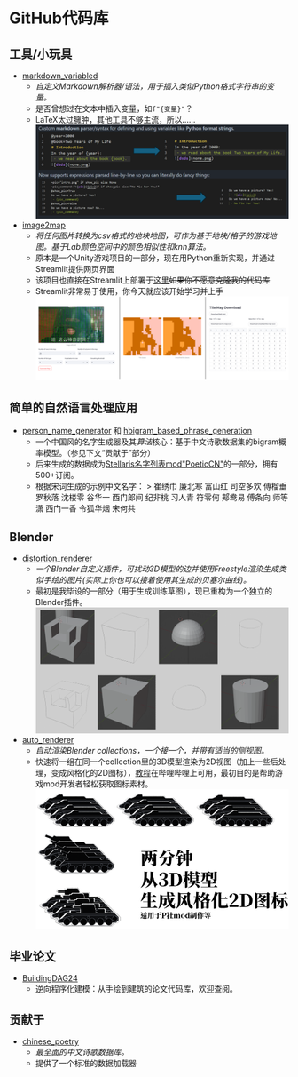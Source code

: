 # GitHub代码库

## 工具/小玩具

- [markdown_variabled](https://github.com/SanBingYouYong/markdown_variabled)
  - *自定义Markdown解析器/语法，用于插入类似Python格式字符串的变量。*
  - 是否曾想过在文本中插入变量，如`f"{变量}"`？
  - LaTeX太过臃肿，其他工具不够主流，所以……
    ![mv](./assets/img/mv.png)
- [image2map](https://github.com/SanBingYouYong/Image2Map)
  - *将任何图片转换为csv格式的地块地图，可作为基于地块/格子的游戏地图。基于Lab颜色空间中的颜色相似性和knn算法。*
  - 原本是一个Unity游戏项目的一部分，现在用Python重新实现，并通过Streamlit提供网页界面
  - 该项目也直接在Streamlit上部署于[这里](https://image2map.streamlit.app/)~~如果你不愿意克隆我的代码库~~
  - Streamlit非常易于使用，你今天就应该开始学习并上手
    ![im](./assets/img/im.png)

## 简单的自然语言处理应用

- [person_name_generator](https://github.com/SanBingYouYong/Person-Name-Generator) 和 [hbigram_based_phrase_generation](https://github.com/SanBingYouYong/BigramBased-PhraseGeneration)
  - 一个中国风的名字生成器及其*算法*核心：基于中文诗歌数据集的bigram概率模型。（参见下文“贡献于”部分）
  - 后来生成的数据成为[Stellaris名字列表mod"PoeticCN"](https://steamcommunity.com/sharedfiles/filedetails/?id=2936448779)的一部分，拥有500+订阅。
  - 根据宋词生成的示例中文名字：
        > 崔绣巾 廉北寒 富山红 司空多欢 傅榴垂 罗秋落 沈楼零 谷华一 西门郎间 纪非桃 习人青 符零何 郏鸯易 傅条向 师等潇 西门一香 令狐华烟 宋何共

## Blender

- [distortion_renderer](https://github.com/SanBingYouYong/distortion-renderer)
  - *一个Blender自定义插件，可扰动3D模型的边并使用Freestyle渲染生成类似手绘的图片(实际上你也可以接着使用其生成的贝塞尔曲线)。*
  - 最初是我毕设的一部分（用于生成训练草图），现已重构为一个独立的Blender插件。
    ![dr](./assets/img/dr.png)
- [auto_renderer](https://github.com/SanBingYouYong/Blender-Auto-Renderer)
  - *自动渲染Blender collections，一个接一个，并带有适当的侧视图。*
  - 快速将一组在同一个collection里的3D模型渲染为2D视图（加上一些后处理，变成风格化的2D图标），[教程](https://www.bilibili.com/video/BV1dV4y1679x)在哔哩哔哩上可用，最初目的是帮助游戏mod开发者轻松获取图标素材。
    ![ar](./assets/img/ar.png)

## 毕业论文

- [BuildingDAG24](https://github.com/SanBingYouYong/BuildingDAG24)
  - 逆向程序化建模：从手绘到建筑的论文代码库，欢迎查阅。

## 贡献于

- [chinese_poetry](https://github.com/chinese-poetry/chinese-poetry)
  - *最全面的中文诗歌数据库。*
  - 提供了一个标准的数据加载器
